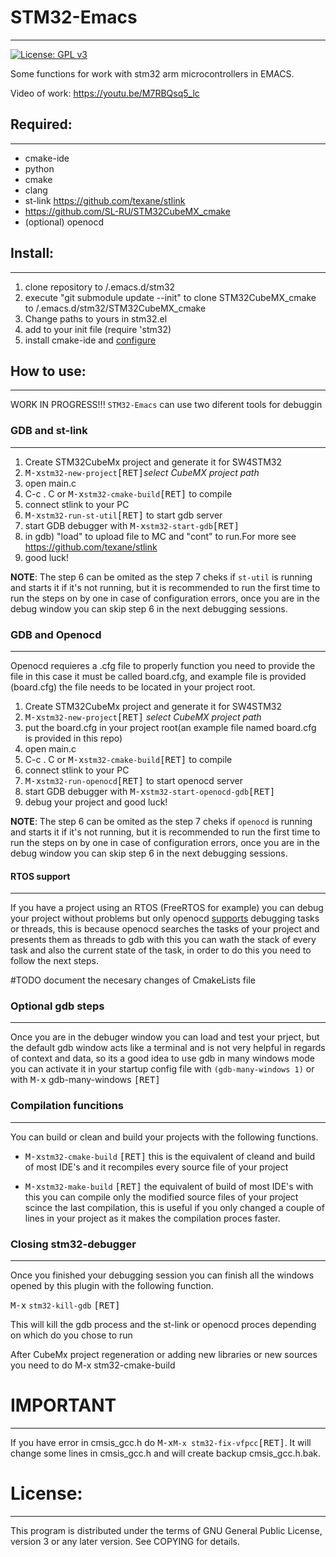 # STM32-Emacs
***
[![License: GPL v3](https://img.shields.io/badge/License-GPLv3-blue.svg)](https://www.gnu.org/licenses/gpl-3.0)

Some functions for work with stm32 arm microcontrollers in EMACS.

Video of work: https://youtu.be/M7RBQsq5_lc

## Required:
***
- cmake-ide
- python
- cmake
- clang
- st-link https://github.com/texane/stlink
- https://github.com/SL-RU/STM32CubeMX_cmake
- (optional) openocd


## Install:
***
1) clone repository to /.emacs.d/stm32
2) execute "git submodule update --init" to clone STM32CubeMX_cmake to /.emacs.d/stm32/STM32CubeMX_cmake
3) Change paths to yours in stm32.el
4) add to your init file (require 'stm32)
5) install cmake-ide and [configure](https://syamajala.github.io/c-ide.html)

## How to use:
***
WORK IN PROGRESS!!!
`STM32-Emacs` can use two diferent tools for debuggin

### GDB and st-link
***  
1) Create STM32CubeMx project and generate it for SW4STM32
2) <kbd>M-x</kbd>`stm32-new-project`<kbd>[RET]</kbd>*select CubeMX project path*
3) open main.c
4) C-c . C or <kbd>M-x</kbd>`stm32-cmake-build`<kbd>[RET]</kbd> to compile
5) connect stlink to your PC
6) <kbd>M-x</kbd>`stm32-run-st-util`<kbd>[RET]</kbd> to start gdb server
7) start GDB debugger with <kbd>M-x</kbd>`stm32-start-gdb`<kbd>[RET]</kbd>
8) in gdb) "load" to upload file to MC and "cont" to run.For more see https://github.com/texane/stlink
9) good luck!

**NOTE**: The step 6 can be omited as the step 7 cheks if `st-util` is running and starts it if it's not running, but it is recommended to run the first time to run the steps on by one in case of configuration errors, once you are in the debug window you can skip step 6 in the next debugging sessions.

### GDB and Openocd
***
Openocd requieres a .cfg file to properly function you need to provide the file in this case it must be
called board.cfg, and example file is provided (board.cfg) the file needs to be located in your project root.

1) Create STM32CubeMx project and generate it for SW4STM32
2) <kbd>M-x</kbd>`stm32-new-project`<kbd>[RET]</kbd> *select CubeMX project path*
3) put the board.cfg in your project root(an example file named board.cfg is provided in this repo)
3) open main.c
4) C-c . C or <kbd>M-x</kbd>`stm32-cmake-build`<kbd>[RET]</kbd> to compile
5) connect stlink to your PC
6) <kbd>M-x</kbd>`stm32-run-openocd`<kbd>[RET]</kbd> to start openocd server
7) start GDB debugger with <kbd>M-x</kbd>`stm32-start-openocd-gdb`<kbd>[RET]</kbd>
8) debug your project and good luck!

**NOTE**: The step 6 can be omited as the step 7 cheks if `openocd` is running and starts it if it's not running, but it is recommended to run the first time to run the steps on by one in case of configuration errors, once you are in the debug window you can skip step 6 in the next debugging sessions.

#### RTOS support
***
If you have a project using an RTOS (FreeRTOS for example) you can debug your project without problems but only openocd [supports](http://openocd.org/doc/html/GDB-and-OpenOCD.html) debugging tasks or threads, this is because openocd searches the tasks of your project and presents them as threads to gdb with this you can wath the stack of every task and also the current state of the task, in order to do this you need to follow the next steps.

#TODO document the necesary changes of CmakeLists file

### Optional gdb steps
***
Once you are in the debuger window you can load and test your prject, but the default gdb window acts like a terminal and is not very helpful in regards of context and data, so its a good idea to use gdb in many windows mode you can activate it in your startup config file with `(gdb-many-windows 1)` or with <kbd>M-x</kbd> gdb-many-windows <kbd>[RET]</kbd>

### Compilation funcitions
***
You can build or clean and build your projects with the following functions.

- <kbd>M-x</kbd>`stm32-cmake-build` <kbd>[RET]</kbd>
  this is the equivalent of cleand and build of most IDE's and it recompiles every source file of your project

- <kbd>M-x</kbd>`stm32-make-build` <kbd>[RET]</kbd>
  the equivalent of build of most IDE's with this you can compile only the modified source files of your project scince the last compilation, this is useful if you only changed a couple of lines in your project as it makes the compilation proces faster.

### Closing stm32-debugger
***
Once you finished your debugging session you can finish all the windows opened by this plugin with the following function.

<kbd>M-x</kbd> `stm32-kill-gdb` <kbd>[RET]</kbd>

This will kill the gdb process and the st-link or openocd proces depending on which do you chose to run

After CubeMx project regeneration or adding new libraries or new sources you need to do M-x stm32-cmake-build


# IMPORTANT
***
If you have error in cmsis_gcc.h do <kbd>M-x</kbd>`M-x stm32-fix-vfpcc`<kbd>[RET]</kbd>. It will change some lines in cmsis_gcc.h and will create backup cmsis_gcc.h.bak.

# License:
***
This program is distributed under the terms of GNU General
Public License, version 3 or any later version. See COPYING
for details.
